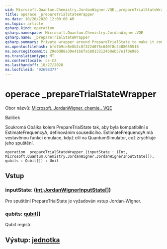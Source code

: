 ```yaml
---
uid: Microsoft.Quantum.Chemistry.JordanWigner.VQE._prepareTrialStateWrapper
title: operace _prepareTrialStateWrapper
ms.date: 10/26/2020 12:00:00 AM
ms.topic: article
qsharp.kind: operation
qsharp.namespace: Microsoft.Quantum.Chemistry.JordanWigner.VQE
qsharp.name: _prepareTrialStateWrapper
qsharp.summary: Private wrapper around PrepareTrialState to make it compatible with EstimateFrequencyA by defining an adjoint. EstimateFrequencyA has built-in emulation feature when targeting the QuantumSimulator, which speeds up its execution.
ms.openlocfilehash: bfd7b9ce8e8b2c8f322d676c640f8c2488655516
ms.sourcegitcommit: 29e0d88a30e4166fa580132124b0eb57e1f0e986
ms.translationtype: MT
ms.contentlocale: cs-CZ
ms.lasthandoff: 10/27/2020
ms.locfileid: "92698377"
---
```

# <a name="_preparetrialstatewrapper-operation"></a>operace _prepareTrialStateWrapper

Obor názvů: [Microsoft. JordanWigner. chemie.. VQE](xref:Microsoft.Quantum.Chemistry.JordanWigner.VQE)

Balíček [](https://nuget.org/packages/)


Soukromá Obálka kolem PrepareTrialState tak, aby byla kompatibilní s EstimateFrequencyA, definováním sousedícího.
EstimateFrequencyA má vestavěnou funkci emulace, když cílí na QuantumSimulator, což zrychluje jeho spuštění.

```qsharp
operation _prepareTrialStateWrapper (inputState : (Int, Microsoft.Quantum.Chemistry.JordanWigner.JordanWignerInputState[]), qubits : Qubit[]) : Unit
```


## <a name="input"></a>Vstup

### <a name="inputstate--intjordanwignerinputstate"></a>inputState: ([int](xref:microsoft.quantum.lang-ref.int);[JordanWignerInputState](xref:Microsoft.Quantum.Chemistry.JordanWigner.JordanWignerInputState)[])

Pro spuštění PrepareTrialState je vyžadován vstup Jordan-Wigner.


### <a name="qubits--qubit"></a>qubits: [qubit](xref:microsoft.quantum.lang-ref.qubit)[]

Qubit registr.



## <a name="output--unit"></a>Výstup: [jednotka](xref:microsoft.quantum.lang-ref.unit)

